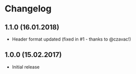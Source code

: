 Changelog
=========

1.1.0 (16.01.2018)
---
* Header format updated (fixed in #1 - thanks to @czavac!)

1.0.0 (15.02.2017)
---
* Initial release
